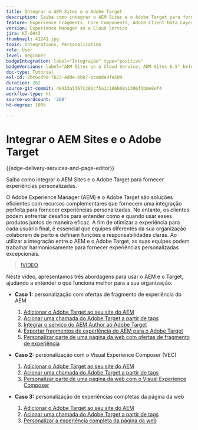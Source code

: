 ```yaml
---
title: Integrar o AEM Sites e o Adobe Target
description: Saiba como integrar o AEM Sites e o Adobe Target para fornecer experiências personalizadas.
feature: Experience Fragments, Core Components, Adobe Client Data Layer
version: Experience Manager as a Cloud Service
jira: KT-6043
thumbnail: 41241.jpg
topic: Integrations, Personalization
role: User
level: Beginner
badgeIntegration: label="Integração" type="positive"
badgeVersions: label="AEM Sites as a Cloud Service, AEM Sites 6.5" before-title="false"
doc-type: Tutorial
exl-id: 2bc6cd90-7b23-4dde-bb07-bca0de9fa509
duration: 262
source-git-commit: 48433a5367c281cf5a1c106b08a1306f1b0e8ef4
workflow-type: ht
source-wordcount: '260'
ht-degree: 100%

---
```


# Integrar o AEM Sites e o Adobe Target

{{edge-delivery-services-and-page-editor}}

Saiba como integrar o AEM Sites e o Adobe Target para fornecer experiências personalizadas.

O Adobe Experience Manager (AEM) e o Adobe Target são soluções eficientes com recursos complementares que fornecem uma integração perfeita para fornecer experiências personalizadas. No entanto, os clientes podem enfrentar desafios para entender como e quando usar esses produtos juntos de maneira eficaz. A fim de otimizar a experiência para cada usuário final, é essencial que equipes diferentes da sua organização colaborem de perto e definam funções e responsabilidades claras. Ao utilizar a integração entre o AEM e o Adobe Target, as suas equipes podem trabalhar harmoniosamente para fornecer experiências personalizadas excepcionais.

>[!VIDEO](https://video.tv.adobe.com/v/41241?quality=12&learn=on)

Neste vídeo, apresentamos três abordagens para usar o AEM e o Target, ajudando a entender o que funciona melhor para a sua organização.

* __Caso 1:__ personalização com ofertas de fragmento de experiência do AEM

   1. [Adicionar o Adobe Target ao seu site do AEM](./add-target-launch-extension.md)
   1. [Acionar uma chamada do Adobe Target a partir de tags](./load-and-fire-target.md)
   1. [Integrar o serviço do AEM Author ao Adobe Target](./setup-aem-target-cloud-service.md)
   1. [Exportar fragmentos de experiência do AEM para o Adobe Target](./export-experience-fragment-target.md)
   1. [Personalizar parte de uma página da web com ofertas de fragmento de experiência](./create-target-activity.md)

* __Caso 2:__ personalização com o Visual Experience Composer (VEC)

   1. [Adicionar o Adobe Target ao seu site do AEM](./add-target-launch-extension.md)
   1. [Acionar uma chamada do Adobe Target a partir de tags](./load-and-fire-target.md)
   1. [Personalizar parte de uma página da web com o Visual Experience Composer](./personalization-using-vec.md)

* __Caso 3:__ personalização de experiências completas da página da web

   1. [Adicionar o Adobe Target ao seu site do AEM](./add-target-launch-extension.md)
   1. [Acionar uma chamada do Adobe Target a partir de tags](./load-and-fire-target.md)
   1. [Personalizar a experiência completa da página da web](./personalization-web-page.md)
